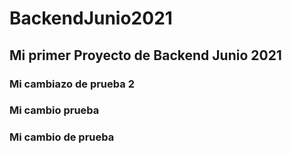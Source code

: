 # BackendJunio2021
## Mi primer Proyecto de Backend Junio 2021
### Mi cambiazo de prueba 2
### Mi cambio prueba
### Mi cambio de prueba

